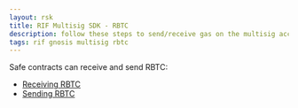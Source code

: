 ```yaml
---
layout: rsk
title: RIF Multisig SDK - RBTC
description: follow these steps to send/receive gas on the multisig account and to create raw transactions
tags: rif gnosis multisig rbtc
---
```


Safe contracts can receive and send RBTC:
- [Receiving RBTC](receive_rbtc)
- [Sending RBTC](rbtc_transactions)